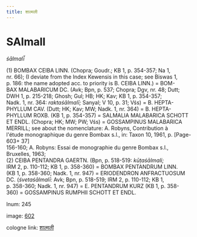 ```yaml
---
title: शाल्मली
---
```


# SAlmalI

<i>śālmalī̆</i>  <div n="P" />(1) <bot>BOMBAX CEIBA LINN.</bot> (Chopra; Goudr.; KB 1, p. 354-357; Na 1, <div n="lb" />nr. 66); (<bot>I</bot> deviate from the Index Kewensis in this case; see Biswas 1, <div n="lb" />p. 186: the name adopted acc. to priority is <bot>B. CEIBA LINN.</bot>) = <bot>BOM- <div n="lb" />BAX MALABARICUM DC.</bot> (Avk; Bpn, p. 537; Chopra; Dgv, nr. 48; Dutt; <div n="lb" />DWH 1, p. 215-218; Ghosh; Gul; HB; HK; Kav; KB 1, p. 354-357; <div n="lb" />Nadk. 1, nr. 364: <i>raktaśālmalī;</i> Sanyal; V 10, p. 31; Vśs) = <bot>B. HEPTA- <div n="lb" />PHYLLUM CAV.</bot> (Dutt; HK; Kav; MW; Nadk. 1, nr. 364) = <bot>B. HEPTA- <div n="lb" />PHYLLUM ROXB.</bot> (KB 1, p. 354-357) = <bot>SALMALIA MALABARICA SCHOTT <div n="lb" />ET ENDL.</bot> (Chopra; HK; MW; PW; Vśs) = <bot>GOSSAMPINUS MALABARICA <div n="lb" />MERRILL</bot>; see about the nomenclature: <bot>A.</bot> Robyns, Contribution à <div n="lb" />l'étude monographique du genre Bombax s.l., in: Taxon 10, 1961, p. [Page-603+ 37] <div n="lb" />156-160; <bot>A.</bot> Robyns: Essai de monographie du genre Bombax s.l., <div n="lb" />Bruxelles, 1963; <div n="P" />(2) <bot>CEIBA PENTANDRA GAERTN.</bot> (Bpn, p. 518-519: <i>kūṭaśālmali;</i> <div n="lb" />IRM 2, p. 110-112; KB 1, p. 358-360) = <bot>BOMBAX PENTANDRUM LINN.</bot> <div n="lb" />(KB 1, p. 358-360; Nadk. 1, nr. 947) = <bot>ERIODENDRON ANFRACTUOSUM <div n="lb" />DC.</bot> (<i>śvetaśālmalī:</i> Avk; Bpn, p. 518-519; IRM 2, p. 110-112; KB 1, <div n="lb" />p. 358-360; Nadk. 1, nr. 947) = <bot>E. PENTANDRUM KURZ</bot> (KB 1, p. 358- <div n="lb" />360) = <bot>GOSSAMPINUS RUMPHII SCHOTT ET ENDL.</bot>

lnum: 245

image: [602](https://www.sanskrit-lexicon.uni-koeln.de/scans/csl-apidev/servepdf.php?dict=snp&page=602)

cologne link: [शाल्मली](https://sanskrit-lexicon.uni-koeln.de/scans/csl-apidev/getword.php?dict=snp&key=शाल्मली)

